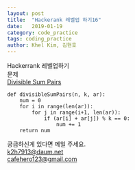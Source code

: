 ```yaml
---
layout: post
title:  "Hackerank 레벨업 하기16"
date:   2019-01-19
category: code_practice
tags: coding_practice
author: Khel Kim, 김현호
---
```


Hackerrank 레벨업하기  
문제  
[Divisible Sum Pairs](https://www.hackerrank.com/challenges/divisible-sum-pairs/problem)

~~~
def divisibleSumPairs(n, k, ar):
    num = 0
    for i in range(len(ar)):
        for j in range(i+1, len(ar)):
            if (ar[i] + ar[j]) % k == 0:
                num += 1
    return num
~~~

궁금하신게 있다면 메일 주세요.  
k2h7913@daum.net  
cafehero123@gmail.com
